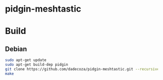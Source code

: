# pidgin-meshtastic

# Build

## Debian
```bash
sudo apt-get update
sudo apt-get build-dep pidgin
git clone https://github.com/dadecoza/pidgin-meshtastic.git --recursive
make
```